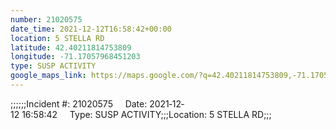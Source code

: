 ```yaml
---
number: 21020575
date_time: 2021-12-12T16:58:42+00:00
location: 5 STELLA RD
latitude: 42.40211814753809
longitude: -71.17057968451203
type: SUSP ACTIVITY
google_maps_link: https://maps.google.com/?q=42.40211814753809,-71.17057968451203
---
```


;;;;;;Incident #: 21020575     Date: 2021‐12‐12 16:58:42     Type: SUSP ACTIVITY;;;Location: 5 STELLA RD;;;

